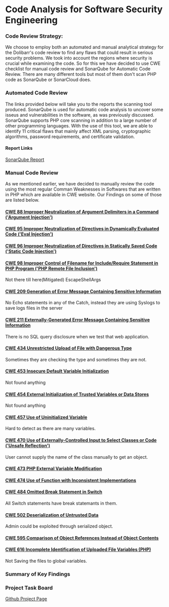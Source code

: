 # Code Analysis for Software Security Engineering

### Code Review Strategy:  
We choose to employ both an automated and manual analytical strategy for the Dolibarr's code review to find any flaws that could result in serious security problems. We took into account the regions where security is crucial while examining the code. So for this we have decided to use CWE checklist for manual code review and SonarQube for Automatic Code Review. There are many different tools but most of them don't scan PHP code as SonarQube or SonarCloud does.  

### Automated Code Review

The links provided below will take you to the reports the scanning tool produced. SonarQube is used for automatic code analysis to uncover some isseus and vulnerabilities in the software, as was previously discussed. SonarQube supports PHP core scanning in addition to a large number of other programming languages. With the use of this tool, we are able to identify 11 critical flaws that mainly affect XML parsing, cryptographic algorithms, password requirements, and certificate validation. 


#### Report Links

[SonarQube Report](https://github.com/SreeharshaMorampudi/SA-Team-5-Dolibarr/blob/main/Code%20Analysis/SonarQube%20Report.md)

### Manual Code Review  
As we mentioned earlier, we have decided to manually review the code using the most regular Comman Weaknesses in Softwares that are written in PHP which are available in CWE website. Our Findings on some of those are listed below.  
#### [CWE	88	Improper Neutralization of Argument Delimiters in a Command ('Argument Injection')]()
#### [CWE 95	Improper Neutralization of Directives in Dynamically Evaluated Code ('Eval Injection')]()
#### [CWE 96	Improper Neutralization of Directives in Statically Saved Code ('Static Code Injection')]()
#### [CWE 98	Improper Control of Filename for Include/Require Statement in PHP Program ('PHP Remote File Inclusion')]()
Not there till here(Mitigated) EscapeShellArgs
#### [CWE 209	Generation of Error Message Containing Sensitive Information]()
No Echo statements in any of the Catch, instead they are using Syslogs to save logs files in the server

#### [CWE 211	Externally-Generated Error Message Containing Sensitive Information]()
There is no SQL query disclosure when we test that web application.
#### [CWE 434	Unrestricted Upload of File with Dangerous Type]()
Sometimes they are checking the type and sometimes they are not.
#### [CWE 453	Insecure Default Variable Initialization]()
Not found anything
#### [CWE 454	External Initialization of Trusted Variables or Data Stores]()
Not found anything
#### [CWE 457	Use of Uninitialized Variable]()
Hard to detect as there are many variables.
#### [CWE 470	Use of Externally-Controlled Input to Select Classes or Code ('Unsafe Reflection')]()
User cannot supply the name of the class manually to get an object.
#### [CWE	473	PHP External Variable Modification]()

#### [CWE	474	Use of Function with Inconsistent Implementations]()
#### [CWE	484	Omitted Break Statement in Switch]()
All Switch statements have break statemants in them.
#### [CWE	502	Deserialization of Untrusted Data]()
Admin could be exploited through serialized object.
#### [CWE	595	Comparison of Object References Instead of Object Contents]()
#### [CWE	616	Incomplete Identification of Uploaded File Variables (PHP)]()
Not Saving the files to global variables.

### Summary of Key Findings



### Project Task Board

[Github Project Page](https://github.com/users/SreeharshaMorampudi/projects/3/views/1)
